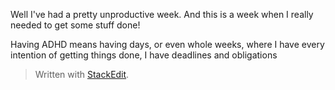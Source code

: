 Well I've had a pretty unproductive week. And this is a week when I really needed to get some stuff done!

Having ADHD means having days, or even whole weeks, where I have every intention of getting things done, I have deadlines and obligations 


> Written with [StackEdit](https://stackedit.io/).
<!--stackedit_data:
eyJoaXN0b3J5IjpbLTIwMTIyNTkzMDQsNzQxOTY5ODc3XX0=
-->